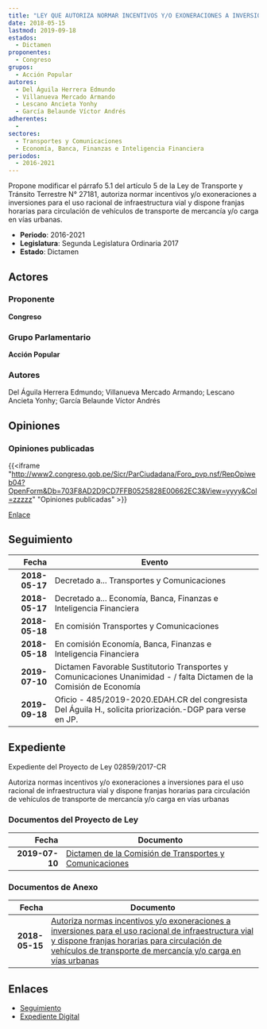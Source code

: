 ```yaml
---
title: "LEY QUE AUTORIZA NORMAR INCENTIVOS Y/O EXONERACIONES A INVERSIONES PARA EL USO RACIONAL DE INFRAESTRUCTURA VIAL Y DISPONE FRANJAS HORARIAS PARA CIRCULACIÓN DE VEHÍCULOS DE TRANSPORTE DE MERCANCÍA Y/O CARGA EN VÍAS URBANAS"
date: 2018-05-15
lastmod: 2019-09-18
estados: 
  - Dictamen
proponentes: 
  - Congreso
grupos: 
  - Acción Popular
autores: 
  - Del Águila Herrera Edmundo
  - Villanueva Mercado Armando
  - Lescano Ancieta Yonhy
  - García Belaunde Víctor Andrés
adherentes: 
  - 
sectores: 
  - Transportes y Comunicaciones
  - Economía, Banca, Finanzas e Inteligencia Financiera
periodos: 
  - 2016-2021
---
```


Propone modificar el párrafo 5.1 del artículo 5 de la Ley de Transporte y Tránsito Terrestre N° 27181, autoriza normar incentivos y/o exoneraciones a inversiones para el uso racional de infraestructura vial y dispone franjas horarias para circulación de vehículos de transporte de mercancía y/o carga en vías urbanas.

- **Periodo**: 2016-2021
- **Legislatura**: Segunda Legislatura Ordinaria 2017
- **Estado**: Dictamen

## Actores

### Proponente

**Congreso**

### Grupo Parlamentario

**Acción Popular**

### Autores

Del Águila Herrera Edmundo; Villanueva Mercado Armando; Lescano Ancieta Yonhy; García Belaunde Víctor Andrés


## Opiniones

### Opiniones publicadas

{{<iframe "http://www2.congreso.gob.pe/Sicr/ParCiudadana/Foro_pvp.nsf/RepOpiweb04?OpenForm&Db=703F8AD2D9CD7FFB0525828E00662EC3&View=yyyy&Col=zzzzz" "Opiniones publicadas" >}}

[Enlace](http://www2.congreso.gob.pe/Sicr/ParCiudadana/Foro_pvp.nsf/RepOpiweb04?OpenForm&Db=703F8AD2D9CD7FFB0525828E00662EC3&View=yyyy&Col=zzzzz)

## Seguimiento

| Fecha | Evento |
|------:|--------|
| **2018-05-17** | Decretado a... Transportes y Comunicaciones|
| **2018-05-17** | Decretado a... Economía, Banca, Finanzas e Inteligencia Financiera|
| **2018-05-18** | En comisión Transportes y Comunicaciones|
| **2018-05-18** | En comisión Economía, Banca, Finanzas e Inteligencia Financiera|
| **2019-07-10** | Dictamen Favorable Sustitutorio Transportes y Comunicaciones Unanimidad - / falta Dictamen de la Comisión de Economía|
| **2019-09-18** | Oficio - 485/2019-2020.EDAH.CR del congresista Del Águila H., solicita priorización.-DGP para verse en JP.|


## Expediente

Expediente del Proyecto de Ley 02859/2017-CR

Autoriza normas incentivos y/o exoneraciones a inversiones para el uso racional de infraestructura vial y dispone franjas horarias para circulación de vehículos de transporte de mercancía y/o carga en vías urbanas


### Documentos del Proyecto de Ley

| Fecha | Documento |
|------:|--------|
| **2019-07-10** | [Dictamen de la Comisión de Transportes y Comunicaciones](http://www.leyes.congreso.gob.pe/Documentos/2016_2021/Dictamenes/Proyectos_de_Ley/02859DC23MAY20190710.pdf) |

### Documentos de Anexo

| Fecha | Documento |
|------:|--------|
| **2018-05-15** | [Autoriza normas incentivos y/o exoneraciones a inversiones para el uso racional de infraestructura vial y dispone franjas horarias para circulación de vehículos de transporte de mercancía y/o carga en vías urbanas](http://www.leyes.congreso.gob.pe/Documentos/2016_2021/Proyectos_de_Ley_y_de_Resoluciones_Legislativas/PL0285920180515..pdf) |

## Enlaces 

- [Seguimiento](http://www2.congreso.gob.pe/Sicr/TraDocEstProc/CLProLey2016.nsf/f7fff46988ca05b1052578e100829cc7/845dd1a325c8e4270525828e006db7e4?OpenDocument)
- [Expediente Digital](http://www2.congreso.gob.pe/Sicr/TraDocEstProc/CLProLey2016.nsf/f7fff46988ca05b1052578e100829cc7/845dd1a325c8e4270525828e006db7e4?OpenDocument&Click=05257FB7005EB655.eb71d0cf91d8294e05256cdf006b5706/$Body/0.1C6C)
